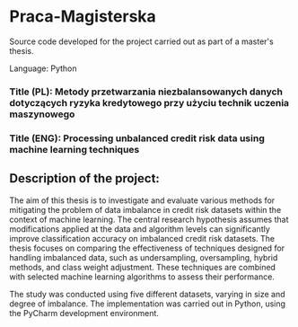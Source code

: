 # Praca-Magisterska
Source code developed for the project carried out as part of a master's thesis.

Language: Python

### Title (PL): Metody przetwarzania niezbalansowanych danych dotyczących ryzyka kredytowego przy użyciu technik uczenia maszynowego
### Title (ENG): Processing unbalanced credit risk data using machine learning techniques

## Description of the project:

The aim of this thesis is to investigate and evaluate various methods for mitigating the problem of data imbalance in credit risk datasets within the context of machine learning. The central research hypothesis assumes that modifications applied at the data and algorithm levels can significantly improve classification accuracy on imbalanced credit risk datasets. The thesis focuses on comparing the effectiveness of techniques designed for handling imbalanced data, such as undersampling, oversampling, hybrid methods, and class weight adjustment. These techniques are combined with selected machine learning algorithms to assess their performance.

The study was conducted using five different datasets, varying in size and degree of imbalance. The implementation was carried out in Python, using the PyCharm development environment.
